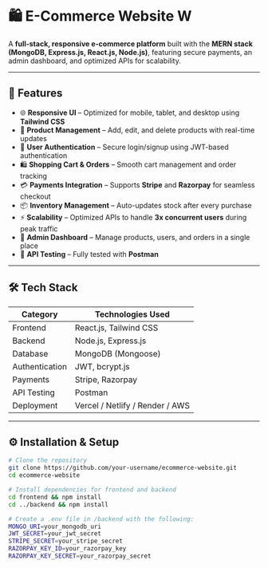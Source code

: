 # 🛍️ E-Commerce Website W

A **full-stack, responsive e-commerce platform** built with the **MERN stack (MongoDB, Express.js, React.js, Node.js)**, featuring secure payments, an admin dashboard, and optimized APIs for scalability.  

---

## 🚀 Features

- 🌐 **Responsive UI** – Optimized for mobile, tablet, and desktop using **Tailwind CSS**  
- 🛒 **Product Management** – Add, edit, and delete products with real-time updates  
- 👤 **User Authentication** – Secure login/signup using JWT-based authentication  
- 🛍️ **Shopping Cart & Orders** – Smooth cart management and order tracking  
- 💳 **Payments Integration** – Supports **Stripe** and **Razorpay** for seamless checkout  
- 📦 **Inventory Management** – Auto-updates stock after every purchase  
- ⚡ **Scalability** – Optimized APIs to handle **3x concurrent users** during peak traffic  
- 🔑 **Admin Dashboard** – Manage products, users, and orders in a single place  
- 🧪 **API Testing** – Fully tested with **Postman**  

---

## 🛠️ Tech Stack

| Category          | Technologies Used                     |
|-------------------|-------------------------------------|
| Frontend          | React.js, Tailwind CSS              |
| Backend           | Node.js, Express.js                 |
| Database          | MongoDB (Mongoose)                  |
| Authentication    | JWT, bcrypt.js                      |
| Payments          | Stripe, Razorpay                    |
| API Testing       | Postman                             |
| Deployment        | Vercel / Netlify / Render / AWS     |

---

## ⚙️ Installation & Setup

```bash
# Clone the repository
git clone https://github.com/your-username/ecommerce-website.git
cd ecommerce-website

# Install dependencies for frontend and backend
cd frontend && npm install
cd ../backend && npm install

# Create a .env file in /backend with the following:
MONGO_URI=your_mongodb_uri
JWT_SECRET=your_jwt_secret
STRIPE_SECRET=your_stripe_secret
RAZORPAY_KEY_ID=your_razorpay_key
RAZORPAY_KEY_SECRET=your_razorpay_secret


